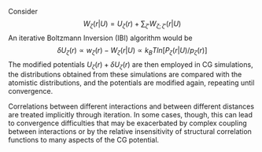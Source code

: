 Consider 
$$
W_\zeta(r|U) = U_\zeta(r) + \sum_{\zeta'} W_{\zeta;\zeta'}(r|U)
$$
An iterative Boltzmann Inversion (IBI) algorithm would be
$$
\delta U_\zeta(r) \propto w_\zeta(r) - W_\zeta(r|U) \propto k_BT ln{[P_\zeta(r|U)/p_\zeta(r)]}
$$
The modified potentials $U_\zeta(r) + \delta U_\zeta(r)$ are then employed in CG simulations, the distributions obtained from these simulations are compared with the atomistic distributions, and the potentials are modified again, repeating until convergence.

Correlations between different interactions and between different distances are treated implicitly through iteration. In some cases, though, this can lead to convergence difficulties that may be exacerbated by complex coupling between interactions or by the relative insensitivity of structural correlation functions to many aspects of the CG potential.

